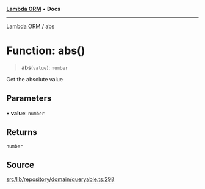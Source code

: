 [**Lambda ORM**](../README.md) • **Docs**

***

[Lambda ORM](../README.md) / abs

# Function: abs()

> **abs**(`value`): `number`

Get the absolute value

## Parameters

• **value**: `number`

## Returns

`number`

## Source

[src/lib/repository/domain/queryable.ts:298](https://github.com/lambda-orm/lambdaorm-base/blob/2b4bbf4c1401295bf2ed95d8b326e6cfc5d3f301/src/lib/repository/domain/queryable.ts#L298)

